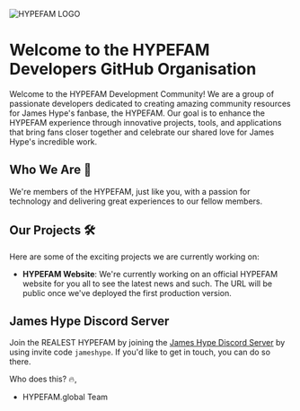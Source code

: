 ![HYPEFAM LOGO](https://github.com/hypefamdevs/.github/assets/63079841/774cd615-d80b-4dce-9716-a589dfb791cf)
# Welcome to the HYPEFAM Developers GitHub Organisation

Welcome to the HYPEFAM Development Community! We are a group of passionate developers dedicated to creating amazing community resources for James Hype's fanbase, the HYPEFAM. Our goal is to enhance the HYPEFAM experience through innovative projects, tools, and applications that bring fans closer together and celebrate our shared love for James Hype's incredible work.

## Who We Are :raising_hand:

We're members of the HYPEFAM, just like you, with a passion for technology and delivering great experiences to our fellow members. 

## Our Projects :hammer_and_wrench:

Here are some of the exciting projects we are currently working on:

- **HYPEFAM Website**: We're currently working on an official HYPEFAM website for you all to see the latest news and such. The URL will be public once we've deployed the first production version.

## James Hype Discord Server

Join the REALEST HYPEFAM by joining the [James Hype Discord Server](https://discord.gg/jameshype) by using invite code `jameshype`. If you'd like to get in touch, you can do so there. 

Who does this? :fire:,
- HYPEFAM.global Team 
